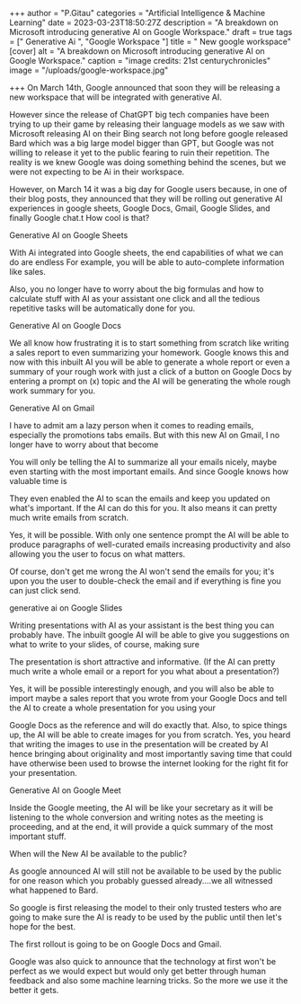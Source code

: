 +++
author = "P.Gitau"
categories = "Artificial Intelligence & Machine Learning"
date = 2023-03-23T18:50:27Z
description = "A breakdown on Microsoft introducing generative AI on Google Workspace."
draft = true
tags = ["  Generative Ai ", "Google Workspace "]
title = " New google workspace"
[cover]
alt = "A breakdown on Microsoft introducing generative AI on Google Workspace."
caption = "image credits: 21st centurychronicles"
image = "/uploads/google-workspace.jpg"

+++
On March 14th, Google announced that soon they will be releasing a new workspace that will be integrated with generative AI. 

However since the release of ChatGPT big tech companies have been trying to up their game by releasing their language models as we saw with Microsoft releasing AI on their Bing search not long before google released Bard which was a big large model bigger than GPT, but Google was not willing to release it yet to the public fearing to ruin their repetition. The reality is we knew Google was doing something behind the scenes, but we were not expecting to be Ai in their workspace.

However, on March 14 it was a big day for Google users because, in one of their blog posts, they announced that they will be rolling out generative AI experiences in google sheets, Google Docs, Gmail, Google Slides, and finally Google chat.t How cool is that?

Generative AI on Google Sheets

With Ai integrated into Google sheets, the end capabilities of what we can do are endless For example, you will be able to auto-complete information like sales.

Also, you no longer have to worry about the big formulas and how to calculate stuff with AI as your assistant one click and all the tedious repetitive tasks will be automatically done for you.

Generative AI on Google Docs

We all know how frustrating it is to start something from scratch like writing a sales report to even summarizing your homework. Google knows this and now with this inbuilt AI you will be able to generate a whole report or even a summary of your rough work with just a click of a button on Google Docs by entering a prompt on (x) topic and the AI will be generating the whole rough work summary for you.

Generative AI on Gmail

I have to admit am a lazy person when it comes to reading emails, especially the promotions tabs emails. But with this new AI on Gmail, I no longer have to worry about that become

You will only be telling the AI to summarize all your emails nicely, maybe even starting with the most important emails. And since Google knows how valuable time is

They even enabled the AI to scan the emails and keep you updated on what's important. If the AI can do this for you. It also means it can pretty much write emails from scratch.

Yes, it will be possible. With only one sentence prompt the AI will be able to produce paragraphs of well-curated emails increasing productivity and also allowing you the user to focus on what matters.

Of course, don't get me wrong the AI won't send the emails for you; it's upon you the user to double-check the email and if everything is fine you can just click send.

generative ai on Google Slides

Writing presentations with AI as your assistant is the best thing you can probably have. The inbuilt google AI will be able to give you suggestions on what to write to your slides, of course, making sure

The presentation is short attractive and informative. (If the AI can pretty much write a whole email or a report for you what about a presentation?)

Yes, it will be possible interestingly enough, and you will also be able to import maybe a sales report that you wrote from your Google Docs and tell the AI to create a whole presentation for you using your

Google Docs as the reference and will do exactly that. Also, to spice things up, the AI will be able to create images for you from scratch. Yes, you heard that writing the images to use in the presentation will be created by AI hence bringing about originality and most importantly saving time that could have otherwise been used to browse the internet looking for the right fit for your presentation.

Generative AI on Google Meet

Inside the Google meeting, the AI will be like your secretary as it will be listening to the whole conversion and writing notes as the meeting is proceeding, and at the end, it will provide a quick summary of the most important stuff.

When will the New AI be available to the public?

As google announced AI will still not be available to be used by the public for one reason which you probably guessed already....we all witnessed what happened to Bard.

So google is first releasing the model to their only trusted testers who are going to make sure the AI is ready to be used by the public until then let's hope for the best.

The first rollout is going to be on Google Docs and Gmail.

Google was also quick to announce that the technology at first won't be perfect as we would expect but would only get better through human feedback and also some machine learning tricks. So the more we use it the better it gets.